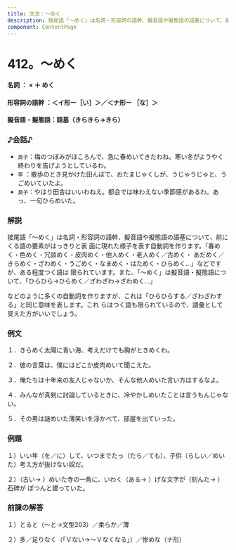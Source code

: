 ```yaml
---
title: 文法：～めく
description: 接尾語「～めく」は名詞・形容詞の語幹、擬音語や擬態語の語基について、前にくる語の要素がはっきりと表 面に現れた様子を表す自動詞を作ります。「春めく・色めく・冗談めく・皮肉めく・他人めく・老人めく／古めく・ あだめく／きらめく・ざわめく・うごめく・なまめく・はためく・ひらめく…」などですが、ある程度つく語は 限られています。また、「～めく」は擬音語・擬態語について、「ひらひら→ひらめく／ざわざわ→ざわめく…」
component: ContentPage
---
```



# 412。～めく
#### 名詞 ： × ＋ めく
#### 形容詞の語幹 ：＜イ形ー［い］＞／＜ナ形ー ［な］＞
#### 擬音語・擬態語：語基（きらきら→きら）
### ♪会話♪
- `良子`：梅のつぼみがほころんで、急に春めいてきたわね。寒い冬がようやく終わりを告げようとしているわ。
- `李` ：散歩のとき見かけた田んぼで、おたまじゃくしが、うじゃうじゃと、うごめいていたよ。
- `良子`：やはり田舎はいいわねえ。都会では味わえない季節感があるわ。あっ、一句ひらめいた。
### 解説
接尾語「～めく」は名詞・形容詞の語幹、擬音語や擬態語の語基について、前にくる語の要素がはっきりと表 面に現れた様子を表す自動詞を作ります。「春めく・色めく・冗談めく・皮肉めく・他人めく・老人めく／古めく・ あだめく／きらめく・ざわめく・うごめく・なまめく・はためく・ひらめく…」などですが、ある程度つく語は 限られています。また、「～めく」は擬音語・擬態語について、「ひらひら→ひらめく／ざわざわ→ざわめく…」

などのように多くの自動詞を作りますが、これは「ひらひらする／ざわざわする」と同じ意味を表します。これ らはつく語も限られているので、語彙として覚えた方がいいでしょう。
### 例文
１．きらめく太陽に青い海、考えだけでも胸がときめくわ。

２．彼の言葉は、僕にはどこか皮肉めいて聞こえた。

３．俺たちは十年来の友人じゃないか、そんな他人めいた言い方はするなよ。

４．みんなが真剣に討論しているときに、冷やかしめいたことは言うもんじゃない。

５．その男は謎めいた薄笑いを浮かべて、部屋を出ていった。
### 例題
１）いい年（を／に）して、いつまでたっ（たら／ても）、子供（らしい／めいた）考え方が抜けない奴だ。

２）（古い→ ）めいた寺の一角に、いわく（ある→ ）げな文字が（刻んた→ ）石碑が ぽつんと建っていた。
### 前課の解答
１）とると（～と→文型203）／柔らか／薄

２）多／足りなく（「Ｖない→～Ｖなくなる」）／惨めな（ナ形）
